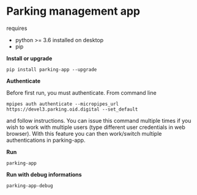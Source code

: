 # Parking management app
requires 
- python >= 3.6 installed on desktop
- pip  

**Install or upgrade**

`pip install parking-app --upgrade`

**Authenticate**

Before first run, you must authenticate.
From command line

`mpipes auth authenticate --micropipes_url https://devel3.parking.oid.digital --set_default`

and follow instructions. 
You can issue this command multiple times if you wish to work with multiple users 
(type different user credentials in web browser). 
With this feature you can then work/switch multiple authentications in parking-app.

**Run**

`parking-app`

**Run with debug informations**

`parking-app-debug`